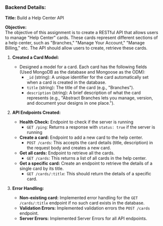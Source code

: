### Backend Details:

**Title:** Build a Help Center API

**Objective:**  
The objective of this assignment is to create a RESTful API that allows users to manage "Help Center" cards. These cards represent different sections of a help center, such as "Branches," "Manage Your Account," "Manage Billing," etc. The API should allow users to create, retrieve these cards.

1. **Created a Card Model:**

   - Designed a model for a card. Each card has the following fields (Used MongoDB as the database and Mongoose as the ODM):
     - `_id` (string): A unique identifier for the card automatically set when a card is created in the database.
     - `title` (string): The title of the card (e.g., "Branches").
     - `description` (string): A brief description of what the card represents (e.g., "Abstract Branches lets you manage, version, and document your designs in one place.").

2. **API Endpoints Created:**

   - **Health Check:** Endpoint to check if the server is running
     - `GET /ping`: Returns a response with `status: true` if the server is running
   - **Create a card:** Endpoint to add a new card to the help center.
     - `POST /cards`: This accepts the card details (title, description) in the request body and creates a new card.
   - **Get all cards:** Endpoint to retrieve all the cards.
     - `GET /cards`: This returns a list of all cards in the help center.
   - **Get a specific card:** Create an endpoint to retrieve the details of a single card by its title.
     - `GET /cards/:title`: This should return the details of a specific card.

3. **Error Handling:**
   - **Non-existing card:** Implemented error handling for the `GET /cards/:title` endpoint if no such card exists in the database.
   - **Validation Errors:** Implemented validation errors the `POST /cards` endpoint.
   - **Server Errors:** Implemented Server Errors for all API endpoints.
